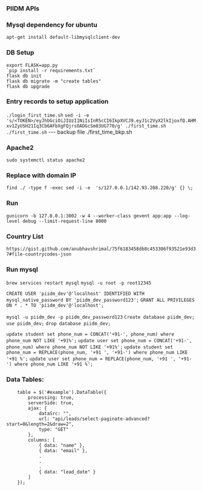 ### PIIDM APIs

### Mysql dependency for ubuntu
`apt-get install default-libmysqlclient-dev`

### DB Setup
```
export FLASK=app.py
`pip install -r requirements.txt`
flask db init
flask db migrate -m "create tables"
flask db upgrade
```

### Entry records to setup application
`./login_first_time.sh`
`sed -i -e  's/<TOKEN>/eyJhbGciOiJIUzI1NiIsInR5cCI6IkpXVCJ9.eyJ1c2VyX2lkIjoxfQ.AHMxv1ZyUSH21Iq3Cb6AFbXgFQjrsOADGcSm83UG770/g' ./first_time.sh`
`./first_time.sh`
--- backup file ./first_time_bkp.sh

### Apache2
`sudo systemctl status apache2`

### Replace with domain IP
`find ./ -type f -exec sed -i -e  's/127.0.0.1/142.93.208.220/g' {} \;`

### Run
`gunicorn -b 127.0.0.1:3002 -w 4 --worker-class gevent app:app --log-level debug --limit-request-line 8000`


### Country List
`https://gist.github.com/anubhavshrimal/75f6183458db8c453306f93521e93d37#file-countrycodes-json`


### Run mysql
`brew services restart mysql`
`mysql -u root -p root12345`

`CREATE USER 'piidm_dev'@'localhost' IDENTIFIED WITH mysql_native_password BY 'piidm_dev_password123';`
`GRANT ALL PRIVILEGES ON * . * TO 'piidm_dev'@'localhost';`

`mysql -u piidm_dev -p piidm_dev_password123`
`Create database piidm_dev;`
`use piidm_dev;`
`drop database piidm_dev;`

`update student set phone_num = CONCAT('+91-', phone_num) where phone_num NOT LIKE '+91%';`
`update user set phone_num = CONCAT('+91-', phone_num) where phone_num NOT LIKE '+91%';`
`update student set phone_num = REPLACE(phone_num, '+91 ', '+91-') where phone_num LIKE '+91 %';`
`update user set phone_num = REPLACE(phone_num, '+91 ', '+91-') where phone_num LIKE '+91 %';`



### Data Tables:
```commandline
    table = $('#example').DataTable({
        processing: true,
        serverSide: true,
        ajax: {
            dataSrc: "",
            url: "api/leads/select-paginate-advanced?start=0&length=2&draw=2",
            type: "GET"
        },
        columns: [
            { data: "name" },
            { data: "email" },
            .
            .
            .
            { data: "lead_date" }
        ]
    });
```